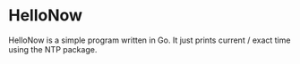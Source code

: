 # HelloNow

HelloNow is a simple program written in Go. It just prints current / exact time using the NTP package.
